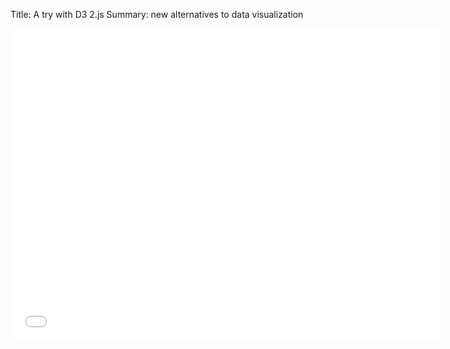 Title: A try with D3 2.js
Summary: new alternatives to data visualization

<p style="text-align:center;"><iframe src="/static/D3/testD3_2.html" height="500" width="690" marginwidth="0" marginheight="0" scrolling="no" frameborder="0"></iframe></p>